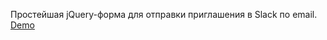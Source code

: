 Простейшая jQuery-форма для отправки приглашения в Slack по email. 
<br>
<a href="https://kakoi-to-pirat.github.io/slack-invite-form/slack-form.html">Demo</a>
